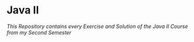 # Java II
*This Repository contains every Exercise and Solution of the Java II Course from my Second Semester*
